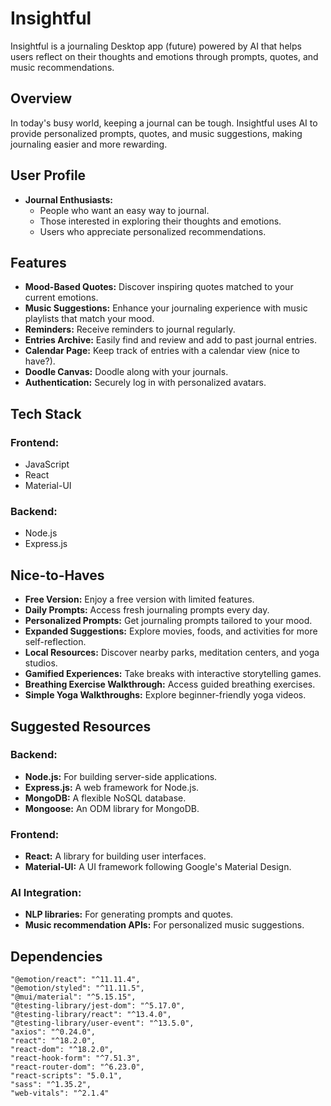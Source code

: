 # Insightful

Insightful is a journaling Desktop app (future) powered by AI that helps users reflect on their thoughts and emotions through prompts, quotes, and music recommendations.

## Overview

In today's busy world, keeping a journal can be tough. Insightful uses AI to provide personalized prompts, quotes, and music suggestions, making journaling easier and more rewarding.

## User Profile

- **Journal Enthusiasts:**
  - People who want an easy way to journal.
  - Those interested in exploring their thoughts and emotions.
  - Users who appreciate personalized recommendations.

## Features

- **Mood-Based Quotes:** Discover inspiring quotes matched to your current emotions.
- **Music Suggestions:** Enhance your journaling experience with music playlists that match your mood.
- **Reminders:** Receive reminders to journal regularly.
- **Entries Archive:** Easily find and review and add to past journal entries.
- **Calendar Page:** Keep track of entries with a calendar view (nice to have?).
- **Doodle Canvas:** Doodle along with your journals.
- **Authentication:** Securely log in with personalized avatars.

## Tech Stack

### Frontend:

- JavaScript
- React
- Material-UI

### Backend:

- Node.js
- Express.js


## Nice-to-Haves

- **Free Version:** Enjoy a free version with limited features.
- **Daily Prompts:** Access fresh journaling prompts every day.
- **Personalized Prompts:** Get journaling prompts tailored to your mood.
- **Expanded Suggestions:** Explore movies, foods, and activities for more self-reflection.
- **Local Resources:** Discover nearby parks, meditation centers, and yoga studios.
- **Gamified Experiences:** Take breaks with interactive storytelling games.
- **Breathing Exercise Walkthrough:** Access guided breathing exercises.
- **Simple Yoga Walkthroughs:** Explore beginner-friendly yoga videos.

## Suggested Resources

### Backend:

- **Node.js:** For building server-side applications.
- **Express.js:** A web framework for Node.js.
- **MongoDB:** A flexible NoSQL database.
- **Mongoose:** An ODM library for MongoDB.

### Frontend:

- **React:** A library for building user interfaces.
- **Material-UI:** A UI framework following Google's Material Design.

### AI Integration:

- **NLP libraries:** For generating prompts and quotes.
- **Music recommendation APIs:** For personalized music suggestions.

## Dependencies

    "@emotion/react": "^11.11.4",
    "@emotion/styled": "^11.11.5",
    "@mui/material": "^5.15.15",
    "@testing-library/jest-dom": "^5.17.0",
    "@testing-library/react": "^13.4.0",
    "@testing-library/user-event": "^13.5.0",
    "axios": "^0.24.0",
    "react": "^18.2.0",
    "react-dom": "^18.2.0",
    "react-hook-form": "^7.51.3",
    "react-router-dom": "^6.23.0",
    "react-scripts": "5.0.1",
    "sass": "^1.35.2",
    "web-vitals": "^2.1.4"
